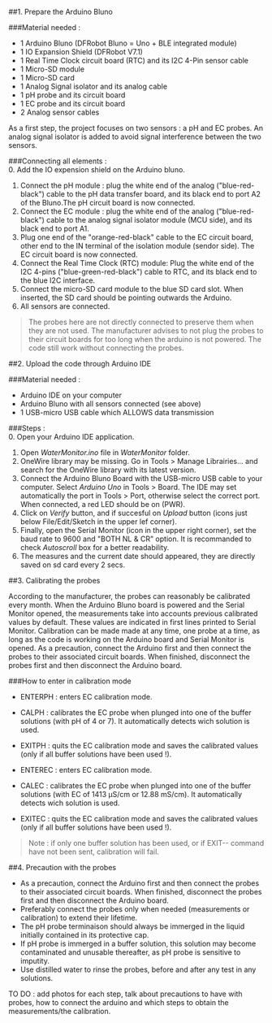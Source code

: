 
##1. Prepare the Arduino Bluno



###Material needed :
* 1 Arduino Bluno (DFRobot Bluno = Uno + BLE integrated module)
* 1 IO Expansion Shield (DFRobot V7.1)
* 1 Real Time Clock circuit board (RTC) and its I2C 4-Pin sensor cable
* 1 Micro-SD module
* 1 Micro-SD card
* 1 Analog Signal isolator and its analog cable
* 1 pH probe and its circuit board
* 1 EC probe and its circuit board
* 2 Analog sensor cables

As a first step, the project focuses on two sensors : a pH and EC probes. An analog signal isolator is added to avoid signal interference between the two sensors.

###Connecting all elements :  
0. Add the IO expension shield on the Arduino bluno.  
1. Connect the pH module : plug the white end of the analog ("blue-red-black") cable to the pH data transfer board, and its black end to port A2 of the Bluno.The pH circuit board is now connected.  
2. Connect the EC module : plug the white end of the analog ("blue-red-black") cable to the analog signal isolator module (MCU side), and its black end to port A1.  
3. Plug one end of the "orange-red-black" cable to the EC circuit board, other end to the IN terminal of the isolation module (sendor side). The EC circuit board is now connected.  
4. Connect the Real Time Clock (RTC) module: Plug the white end of the I2C 4-pins ("blue-green-red-black") cable to RTC, and its black end to the blue I2C interface.  
5. Connect the micro-SD card module to the blue SD card slot. When inserted, the SD card should be pointing outwards the Arduino.  
6. All sensors are connected.

> The probes here are not directly connected to preserve them when they are not used. The manufacturer advises to not plug the probes to their circuit boards for too long when the arduino is not powered. The code still work without connecting the probes.

##2. Upload the code through Arduino IDE


###Material needed :
* Arduino IDE on your computer
* Arduino Bluno with all sensors connected (see above)
* 1 USB-micro USB cable which ALLOWS data transmission


###Steps :  
0. Open your Arduino IDE application.  
1. Open *WaterMonitor.ino* file in *WaterMonitor* folder.  
2. OneWire library may be missing. Go in Tools > Manage Librairies... and search for the OneWire library with its latest version.   
3. Connect the Arduino Bluno Board with the USB-micro USB cable to your computer. Select *Arduino Uno* in Tools > Board. The IDE may set automatically the port in Tools > Port, otherwise select the correct port. When connected, a red LED should be on (PWR).
4. Click on *Verify* button, and if succesful on *Upload* button (icons just below File/Edit/Sketch in the upper lef corner).  
5. Finally, open the Serial Monitor (icon in the upper right corner), set the baud rate to 9600 and "BOTH NL & CR" option. It is recommanded to check *Autoscroll* box for a better readability.  
6. The measures and the current date should appeared, they are directly saved on sd card every 2 secs.  

##3. Calibrating the probes

According to the manufacturer, the probes can reasonably be calibrated every month. When the Arduino Bluno board is powered and the Serial Monitor opened, the measurements take into accounts previous calibrated values by default. These values are indicated in first lines printed to Serial Monitor. Calibration can be made made at any time, one probe at a time, as long as the code is working on the Arduino board and Serial Monitor is opened. As a precaution, connect the Arduino first and then connect the probes to their associated circuit boards. When finished, disconnect the probes first and then disconnect the Arduino board.

###How to enter in calibration mode

* ENTERPH : enters EC calibration mode.  
* CALPH : calibrates the EC probe when plunged into one of the buffer solutions (with pH of 4 or 7). It automatically detects wich solution is used.  
* EXITPH : quits the EC calibration mode and saves the calibrated values (only if all buffer solutions have been used !).  

* ENTEREC : enters EC calibration mode.  
* CALEC : calibrates the EC probe when plunged into one of the buffer solutions (with EC of 1413 µS/cm or 12.88 mS/cm). It automatically detects wich solution is used.  
* EXITEC : quits the EC calibration mode and saves the calibrated values (only if all buffer solutions have been used !).  

> Note : if only one buffer solution has been used, or if EXIT-- command have not been sent, calibration will fail.  

##4. Precaution with the probes

* As a precaution, connect the Arduino first and then connect the probes to their associated circuit boards. When finished, disconnect the probes first and then disconnect the Arduino board.  
* Preferably connect the probes only when needed (measurements or calibration) to extend their lifetime.  
* The pH probe terminaison should always be immerged in the liquid initially contained in its protective cap.  
* If pH probe is immerged in a buffer solution, this solution may become contaminated and unusable thereafter, as pH probe is sensitive to imputity.   
* Use distilled water to rinse the probes, before and after any test in any solutions.


TO DO : add photos for each step, talk about precautions to have with probes, how to connect the arduino and which steps to obtain the measurements/the calibration.

